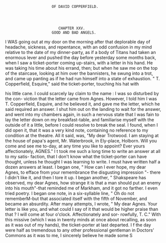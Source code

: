                          OF DAVID COPPERFIELD.




                            CHAPTER XXV.
                         GOOD AND BAD ANGELS.

   I WAS going out at my door on the morning after that deplorable day
of headache, sickness, and repentance, with an odd confusion in my mind
relative to the date of my dinner-party, as if a body of Titans had taken
an enormous lever and pushed the day before yesterday some months
back, when I saw a ticket-porter coming up-stairs, with a letter in his
hand. He was taking his time about his errand, then; but when he saw
me on the top of the staircase, looking at him over the bannisters, he
swung into a trot, and came up panting as if he had run himself into a
state of exhaustion.
   " T. Copperfield, Esquire," said the ticket-porter, touching his hat with

his little cane.
   I could scarcely lay claim to the name : I was so disturbed by the con-
viction that the letter came from Agnes. However, I told him I was
T. Copperfield, Esquire, and he believed it, and gave me the letter, which
he said required an answer. I shut him out on the landing to wait for
the answer, and went into my chambers again, in such a nervous state
that I was fain to lay the letter down on my breakfast-table, and familiarise
myself with the outside of it a little, before I could resolve to break
the seal.
   I found, when I did open it, that it was a very kind note, containing no
reference to my condition at the theatre. All it said, was, "My dear
Trotwood. I am staying at the house of papa's agent, Mr. Waterbrook,
in Ely-place, Holborn. Will you come and see me to-day, at any time
you like to appoint? Ever yours affectionately, AGNES."
   I t took me such a long time to write an answer at all to my satis-
faction, that I don't know what the ticket-porter can have thought,
unless he thought I was learning to write. I must have written half a
dozen answers at least. I began one, " How can I ever hope, my dear
Agnes, to efface from your remembrance the disgusting impression "-
there I didn't like it, and then I tore it up. I began another, " Shakspeare
has observed, my dear Agnes, how strange it is that a man should put an
enemy into his mouth"-that         reminded me of Markham, and it got no
farther. I even tried poetry. I began one note, in a six-syllable line, " Oh do
not rememberM-but that associated itself with the fifth of November, and
became an absurdity. After many attempts, I wrote, " My dear Agnes.
Your letter is like you, and what could I say of it that would be higher
praise than that ? I will come at four o'clock. Affectionately and sor-
rowfully, T. C." With this missive (which I was in twenty minds at once
about recalling, as soon as it was out of my hands), the ticket-porter at
last departed.
   I f the day were half as tremendous to any other professional gentleman
in Doctors' Commons as it was to me, I sincerely believe he made some
                                                                  S
